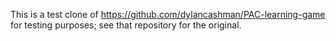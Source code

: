 This is a test clone of https://github.com/dylancashman/PAC-learning-game for testing purposes; see that repository for the original.
